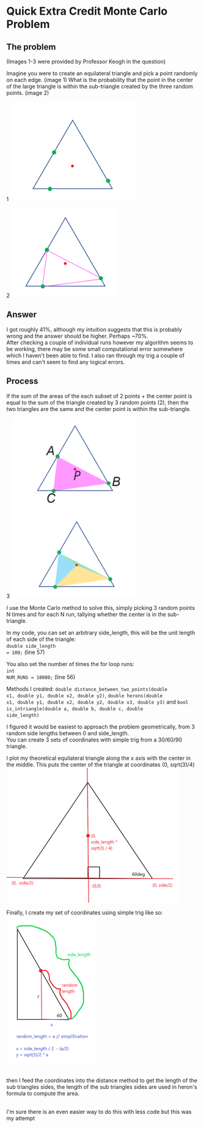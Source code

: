 # Quick Extra Credit Monte Carlo Problem

## The problem
(Images 1-3 were provided by Professor Keogh in the question)

Imagine you were to create an equilateral triangle and pick a point randomly on each edge. (image 1)
What is the probability that the point in the center of the large triangle is within the sub-triangle created by the three random points. (image 2)

1
 ![](tri2.png)
 
 2  ![](tri3.png)
 
 
 ## Answer
 I got roughly 41%, although my intuition suggests that this is probably wrong and the answer should be higher. Perhaps ~70%.<br> After checking a couple of individual runs however my algorithm seems to be working, there may be some small computational error somewhere which I haven't been able to find. I also ran through my trig a couple of times
 and can't seem to find any logical errors.
 
 
 ## Process
 If the sum of the areas of the each subset of 2 points + the center point is equal to the sum of the triangle created by 3 random points (2), then the two triangles are the same and
 the center point is within the sub-triangle. 
 
 3  ![](tri4.png)
 
I use the Monte Carlo method to solve this, simply picking 3 random points N times and for each N run, tallying whether the center is in the sub-triangle.

 In my code, you can set an arbitrary side_length, this will be the unit length of each side of the triangle: <br>
 <code>double side_length = 100;</code> (line 57)
 
 You also set the number of times the for loop runs: <br>
 <code>int NUM_RUNS = 10000;</code> (line 56)
 
 Methods I created: <code>double distance_between_two_points(double x1, double y1, double x2, double y2)</code>, <code>double herons(double x1, double y1, double x2, double y2, double x3, double y3)</code>
 and <code>bool is_intriangle(double a, double b, double c, double side_length)</code><br>
 
 I figured it would be easiest to approach the problem geometrically, from 3 random side lengths between 0 and side_length.  
  You can create 3 sets of coordinates with simple trig from a 30/60/90 triangle. 
 
  I plot my theoretical equilateral triangle along the x axis with the center in the middle. This puts the center of the triangle at coordinates (0, sqrt(3)/4)
   <br>![](img5.png)
 
  Finally, I create my set of coordinates using simple trig like so:
  <br>![](img6.png)
  
  <br> then I feed the coordinates into the distance method to get the length of the sub triangles sides, the length of the sub triangles sides are used in heron's formula
  to compute the area. 
  
  <br> I'm sure there is an even easier way to do this with less code but this was my attempt
 
 
 
